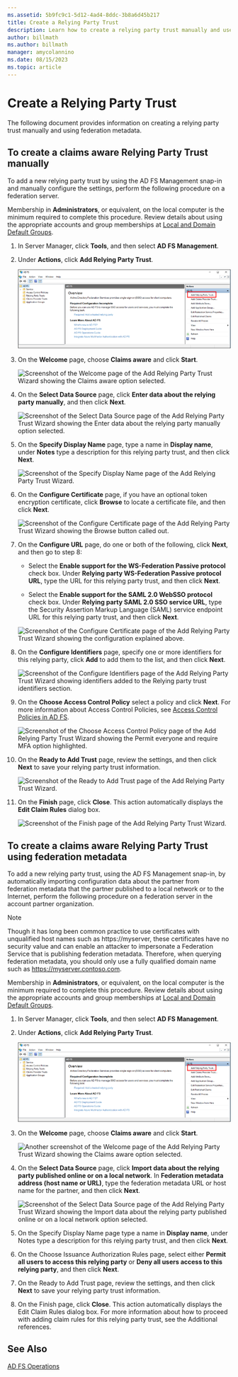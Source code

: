 ```yaml
---
ms.assetid: 5b9fc9c1-5d12-4ad4-8ddc-3b8a6d45b217
title: Create a Relying Party Trust
description: Learn how to create a relying party trust manually and use federation metadata.
author: billmath
ms.author: billmath
manager: amycolannino
ms.date: 08/15/2023
ms.topic: article
---
```




# Create a Relying Party Trust


The following document provides information on creating a relying party trust manually and using federation metadata.

## To create a claims aware Relying Party Trust manually

To add a new relying party trust by using the AD FS Management snap\-in and manually configure the settings, perform the following procedure on a federation server.

Membership in **Administrators**, or equivalent, on the local computer is the minimum required to complete this procedure.  Review details about using the appropriate accounts and group memberships at [Local and Domain Default Groups](/previous-versions/orphan-topics/ws.10/dd728026(v=ws.10)).

1. In Server Manager, click **Tools**, and then select **AD FS Management**.

2. Under **Actions**, click **Add Relying Party Trust**.

    ![Screenshot of the AD FS dialog box with the Add Relying Party Trust option in the Actions pane called out.](media/Create-a-Relying-Party-Trust/addtrust1.PNG)

3. On the **Welcome** page, choose **Claims aware** and click **Start**.

    ![Screenshot of the Welcome page of the Add Relying Party Trust Wizard showing the Claims aware option selected.](media/Create-a-Relying-Party-Trust/addtrust2.PNG)

4. On the **Select Data Source** page, click **Enter data about the relying party manually**, and then click **Next**.

    ![Screenshot of the Select Data Source page of the Add Relying Party Trust Wizard showing the Enter data about the relying party manually option selected.](media/Create-a-Relying-Party-Trust/addtrust3.PNG)

5. On the **Specify Display Name** page, type a name in **Display name**, under **Notes** type a description for this relying party trust, and then click **Next**.

    ![Screenshot of the Specify Display Name page of the Add Relying Party Trust Wizard.](media/Create-a-Relying-Party-Trust/addtrust4.PNG)

6. On the **Configure Certificate** page, if you have an optional token encryption certificate, click **Browse** to locate a certificate file, and then click **Next**.

    ![Screenshot of the Configure Certificate page of the Add Relying Party Trust Wizard showing the Browse button called out.](media/Create-a-Relying-Party-Trust/addtrust5.PNG)

7. On the **Configure URL** page, do one or both of the following, click **Next**, and then go to step 8:

    - Select the **Enable support for the WS\-Federation Passive protocol** check box. Under **Relying party WS\-Federation Passive protocol URL**, type the URL for this relying party trust, and then click **Next**.

    - Select the **Enable support for the SAML 2.0 WebSSO protocol** check box. Under **Relying party SAML 2.0 SSO service URL**, type the Security Assertion Markup Language \(SAML\) service endpoint URL for this relying party trust, and then click **Next**.

    ![Screenshot of the Configure Certificate page of the Add Relying Party Trust Wizard showing the configuration explained above.](media/Create-a-Relying-Party-Trust/addtrust6.PNG)

8. On the **Configure Identifiers** page, specify one or more identifiers for this relying party, click **Add** to add them to the list, and then click **Next**.

    ![Screenshot of the Configure Identifiers page of the Add Relying Party Trust Wizard showing identifiers added to the Relying party trust identifiers section.](media/Create-a-Relying-Party-Trust/addtrust8.PNG)

9. On the **Choose Access Control Policy** select a policy and click **Next**.  For more information about Access Control Policies, see [Access Control Policies in AD FS](Access-Control-Policies-in-AD-FS.md).

    ![Screenshot of the Choose Access Control Policy page of the Add Relying Party Trust Wizard showing the Permit everyone and require MFA option highlighted.](media/Create-a-Relying-Party-Trust/addtrust9.PNG)

10. On the **Ready to Add Trust** page, review the settings, and then click **Next** to save your relying party trust information.

    ![Screenshot of the Ready to Add Trust page of the Add Relying Party Trust Wizard.](media/Create-a-Relying-Party-Trust/addtrust10.PNG)

11. On the **Finish** page, click **Close**. This action automatically displays the **Edit Claim Rules** dialog box.

    ![Screenshot of the Finish page of the Add Relying Party Trust Wizard.](media/Create-a-Relying-Party-Trust/addtrust11.PNG)

## To create a claims aware Relying Party Trust using federation metadata

To add a new relying party trust, using the AD FS Management snap-in, by automatically importing configuration data about the partner from federation metadata that the partner published to a local network or to the Internet, perform the following procedure on a federation server in the account partner organization.

>[!NOTE]
>Though it has long been common practice to use certificates with unqualified host names such as https://myserver, these certificates have no security value and can enable an attacker to impersonate a Federation Service that is publishing federation metadata. Therefore, when querying federation metadata, you should only use a fully qualified domain name such as https://myserver.contoso.com.

Membership in **Administrators**, or equivalent, on the local computer is the minimum required to complete this procedure.  Review details about using the appropriate accounts and group memberships at [Local and Domain Default Groups](/previous-versions/orphan-topics/ws.10/dd728026(v=ws.10)).

1. In Server Manager, click **Tools**, and then select **AD FS Management**.

2. Under **Actions**, click **Add Relying Party Trust**.

    ![Another screenshot of the AD FS dialog box with the Add Relying Party Trust option in the Actions pane called out.](media/Create-a-Relying-Party-Trust/addtrust1.PNG)

3. On the **Welcome** page, choose **Claims aware** and click **Start**.

    ![Another screenshot of the Welcome page of the Add Relying Party Trust Wizard showing the Claims aware option selected.](media/Create-a-Relying-Party-Trust/addtrust2.PNG)

4. On the **Select Data Source** page, click **Import data about the relying party published online or on a local network**. In **Federation metadata address (host name or URL)**, type the federation metadata URL or host name for the partner, and then click **Next**.

    ![Screenshot of the Select Data Source page of the Add Relying Party Trust Wizard showing the Import data about the relying party published online or on a local network option selected.](media/Create-a-Relying-Party-Trust/addtrust12.PNG)

5. On the Specify Display Name page type a name in **Display name**, under Notes type a description for this relying party trust, and then click **Next**.

6. On the Choose Issuance Authorization Rules page, select either **Permit all users to access this relying party** or **Deny all users access to this relying party**, and then click **Next**.

7. On the Ready to Add Trust page, review the settings, and then click **Next** to save your relying party trust information.

8. On the Finish page, click **Close**. This action automatically displays the Edit Claim Rules dialog box. For more information about how to proceed with adding claim rules for this relying party trust, see the Additional references.




## See Also
[AD FS Operations](../ad-fs-operations.md)
